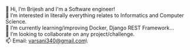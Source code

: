 👋 Hi, I’m Brijesh and I'm a Software engineer!\
👀 I’m interested in literally everything relates to Informatics and Computer Science.\
🌱 I’m currently learning/improving Docker, Django REST Framework...\
💞️ I’m looking to collaborate on any project/challenge.\
📫 Email: varsani340@gmail.com\
